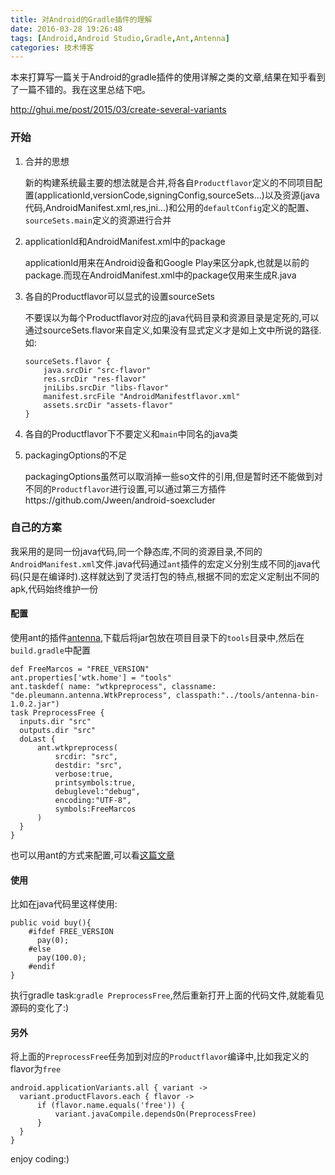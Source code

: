 ```yaml
---
title: 对Android的Gradle插件的理解
date: 2016-03-28 19:26:48
tags: [Android,Android Studio,Gradle,Ant,Antenna]
categories: 技术博客
---
```


本来打算写一篇关于Android的gradle插件的使用详解之类的文章,结果在知乎看到了一篇不错的。我在这里总结下吧。

http://ghui.me/post/2015/03/create-several-variants

### 开始

1. 合并的思想
   
   新的构建系统最主要的想法就是合并,将各自`Productflavor`定义的不同项目配置(applicationId,versionCode,signingConfig,sourceSets...)以及资源(java代码,AndroidManifest.xml,res,jni...)和公用的`defaultConfig`定义的配置、`sourceSets.main`定义的资源进行合并

2. applicationId和AndroidManifest.xml中的package
	
   applicationId用来在Android设备和Google Play来区分apk,也就是以前的package.而现在AndroidManifest.xml中的package仅用来生成R.java

3. 各自的Productflavor可以显式的设置sourceSets

	不要误以为每个Productflavor对应的java代码目录和资源目录是定死的,可以通过sourceSets.flavor来自定义,如果没有显式定义才是如上文中所说的路径.如:
	~~~
	sourceSets.flavor {
        java.srcDir "src-flavor"
        res.srcDir "res-flavor"
        jniLibs.srcDir "libs-flavor"
        manifest.srcFile "AndroidManifestflavor.xml"
        assets.srcDir "assets-flavor"
    }
    ~~~

4. 各自的Productflavor下不要定义和`main`中同名的java类

5. packagingOptions的不足
	
	packagingOptions虽然可以取消掉一些so文件的引用,但是暂时还不能做到对不同的`Productflavor`进行设置,可以通过第三方插件https://github.com/Jween/android-soexcluder

### 自己的方案

  我采用的是同一份java代码,同一个静态库,不同的资源目录,不同的`AndroidManifest.xml`文件.java代码通过`ant`插件的宏定义分别生成不同的java代码(只是在编译时).这样就达到了灵活打包的特点,根据不同的宏定义定制出不同的apk,代码始终维护一份
<!-- more -->
#### 配置

  使用ant的插件[antenna](http://antenna.sourceforge.net/wtkpreprocess.php),下载后将jar包放在项目目录下的`tools`目录中,然后在`build.gradle`中配置

  ~~~
  def FreeMarcos = "FREE_VERSION"
  ant.properties['wtk.home'] = "tools"
  ant.taskdef( name: "wtkpreprocess", classname: "de.pleumann.antenna.WtkPreprocess", classpath:"../tools/antenna-bin-1.0.2.jar")
  task PreprocessFree {
    inputs.dir "src"
    outputs.dir "src"
    doLast {
        ant.wtkpreprocess(
            srcdir: "src",
            destdir: "src", 
            verbose:true,
            printsymbols:true,
            debuglevel:"debug",
            encoding:"UTF-8",
            symbols:FreeMarcos
        )
    }
  }
  ~~~

  也可以用ant的方式来配置,可以看[这篇文章](http://dannyhe.wang/2016/01/31/use-ant-in-gradle)

#### 使用
  
  比如在java代码里这样使用:

  ~~~
  public void buy(){
      #ifdef FREE_VERSION
        pay(0);
      #else 
        pay(100.0);
      #endif
  }
  ~~~

  执行gradle task:`gradle PreprocessFree`,然后重新打开上面的代码文件,就能看见源码的变化了:)

#### 另外
  将上面的`PreprocessFree`任务加到对应的`Productflavor`编译中,比如我定义的flavor为`free`

  ~~~
  android.applicationVariants.all { variant ->
    variant.productFlavors.each { flavor ->
        if (flavor.name.equals('free')) {
            variant.javaCompile.dependsOn(PreprocessFree)
        }
    }
  }
  ~~~

  enjoy coding:)